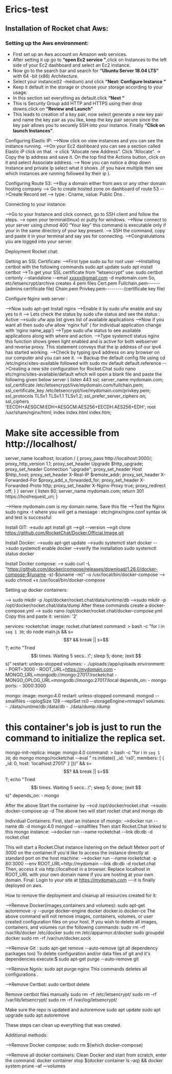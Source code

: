 # Erics-test

## Installation of Rocket chat Aws:
### Setting up the Aws environment:

* First set up an Aws account on Amazon web services.
* After setting it up go to __“open Ec2 service ”__,click on Instances to the left side of your Ec2 dashboard and select an Ec2 instance.
* Now go to the search bar and search for __“Ubuntu Server 18.04 LTS”__ with 64 -bit (x86) Architecture.
* Select your instance(t2 -medium) and click __“Next: Configure Instance “__
* Keep it default in the storage or choose your storage according to your usage.
* In this section set everything as  default.click __“Next “__
* This is Security Group add HTTP and HTTPS using their drop downs.click on __“Review and Launch”__
* This leads to creation of a key pair, now select  generate a new key pair and name the key pair as you like, keep the key pair secure since the key pair allows you to securely SSH into your instance. Finally __“Click on launch Instances”__.

Configuring Elastic IP:
-->Now click on  view instances  and you can see the instance running. 
-->On your Ec2 dashboard you can see a section called Elastic iP click on that.
→ click “Allocate new Address”. Click “Allocate”.
→ Copy the Ip address and save it. On the top find the  Actions button, click on it and select Associate address.
--> Now you can notice a  drop down Instance and private Ip select what it shows .(if you have multiple  then see which instances are running followed by their ip ).

Configuring Route 53:
-->Buy a domain either from aws or any other domain hosting company
--> Go to create hosted zone on dashboard of route 53
-->Create Record set 
--> type : Cname, value: Public Dns .

Connecting to your instance:

-->Go to your Instance and  click connect, go to SSH client and follow the steps. 
--> open your terminal(linux) or putty for windows.
-->Now connect to your server using chmod 400 “Your key” this command is executable only if your in the same directory of your key present.
--> SSH the command, copy and paste it in your terminal  and say yes for connecting.
-->Congratulations  you are  logged into your server. 




Deployment Rocket chat:

Getting an SSL Certificate:
-->First type sudo su for root user
-->Installing certbot with the following commands  sudo apt update
 sudo apt install certbot
-->To get your SSL certificate from “letsencrypt”  use: 
sudo certbot certonly --standalone --email xxxxx@gmail.com -d mydomain.com
So,  etc/letsencrypt/archive creates 4 pem  files
Cert.pem
Fullchain.pem------(admins certificate file)
Chain.pem
Privkey.pem---------(certificate key file)


Configure Nginx web server :

-->Now sudo apt-get Install nginx
-->Enable it by sudo ufw enable and say yes to it
--> Lets check the status by sudo ufw status and see the status : Active
-->sudo ufw app list gives list of available applications
-->Now if you want all then sudo ufw allow ‘nginx full’  ( for individual application change with ‘nginx name_app’)
-->Type sudo ufw status to see available applications along with where and action.
-->Type systemctl status nginx this function shows green light enabled and is active for both  webserver and reverse proxy. This statement conveys that the ip address of our ipv4 has started working.
-->Check by typing ipv4 address on any browser on our computer and you can see it.
--> Backup the default config file using cd /etc/nginx/sites-available followed with sudo mv default default.reference
-->Creating a new site configuration for Rocket.Chat 
sudo nano etc/nginx/sites-available/default which will open a blank file and paste the following given below
server {
listen 443 ssl;
server_name mydomain.com;
ssl_certificate /etc/letsencrypt/live/mydomain.com/fullchain.pem;
ssl_certificate_key /etc/letsencrypt/live/mydomain.com/privkey.pem;
ssl_protocols TLSv1 TLSv1.1 TLSv1.2;
ssl_prefer_server_ciphers on;
ssl_ciphers 'EECDH+AESGCM:EDH+AESGCM:AES256+EECDH:AES256+EDH';
root /usr/share/nginx/html;
index index.html index.htm;
# Make site accessible from http://localhost/
server_name localhost;
location / {
proxy_pass http://localhost:3000/;
proxy_http_version 1.1;
proxy_set_header Upgrade $http_upgrade;
proxy_set_header Connection "upgrade";
proxy_set_header Host $http_host;
proxy_set_header X-Real-IP $remote_addr;
proxy_set_header X-Forwarded-For $proxy_add_x_forwarded_for;
proxy_set_header X-Forwarded-Proto http;
proxy_set_header X-Nginx-Proxy true;
proxy_redirect off;
}
}
server {
listen 80;
server_name mydomain.com;
return 301 https://$host$request_uri;
}

-->Here mydomain.com is my domain name. Save this file
-->Test the Nginx  sudo nginx -t where you will get a message : etc/nginx/nginx.conf syntax ok and test is successful

Install GIT:
->sudo apt install git
-->git --version
-->git clone https://github.com/RocketChat/Docker.Official.Image.git

Install Docker:
-->sudo apt-get update
-->sudo systemctl start docker
-->sudo systemctl enable docker
-->verify the installation sudo systemctl status docker

Install Docker compose:
--> sudo curl -L "https://github.com/docker/compose/releases/download/1.26.0/docker-compose-$(uname -s)-$(uname -m)" -o /usr/local/bin/docker-compose
--> sudo chmod +x /usr/local/bin/docker-compose

Setting up docker containers:

--> sudo mkdir -p /opt/docker/rocket.chat/data/runtime/db
-->sudo mkdir -p /opt/docker/rocket.chat/data/dump
After these  commands create a docker-compose.yml 
--> sudo nano /opt/docker/rocket.chat/docker-compose.yml
Copy this and paste it:
 version: '2'

 services:
   rocketchat:
     image: rocket.chat:latest
     command: >
       bash -c
         "for i in `seq 1 30`; do
           node main.js &&
           s=$$? && break || s=$$?;
           echo \"Tried $$i times. Waiting 5 secs...\";
           sleep 5;
         done; (exit $$s)"
     restart: unless-stopped
     volumes:
       - ./uploads:/app/uploads
     environment:
       - PORT=3000
       - ROOT_URL=https://mydomain.com
       - MONGO_URL=mongodb://mongo:27017/rocketchat
       - MONGO_OPLOG_URL=mongodb://mongo:27017/local
     depends_on:
       - mongo
     ports:
       - 3000:3000

   mongo:
     image: mongo:4.0
     restart: unless-stopped
     command: mongod --smallfiles --oplogSize 128 --replSet rs0 --storageEngine=mmapv1
     volumes:
       - ./data/runtime/db:/data/db
       - ./data/dump:/dump

   # this container's job is just to run the command to initialize the replica set.
  
   mongo-init-replica:
     image: mongo:4.0
     command: >
       bash -c
         "for i in `seq 1 30`; do
           mongo mongo/rocketchat --eval \"
             rs.initiate({
               _id: 'rs0',
               members: [ { _id: 0, host: 'localhost:27017' } ]})\" &&
           s=$$? && break || s=$$?;
           echo \"Tried $$i times. Waiting 5 secs...\";
           sleep 5;
         done; (exit $$s)"
     depends_on:
     - mongo

After the above Start the container by 
-->cd /opt/docker/rocket.chat
-->sudo docker-compose up -d
The above two will start rocket chat and mongo db 
 
Individual Containers:
First, start an instance of mongo:
-->docker run --name db -d mongo:4.0 mongod --smallfiles
Then start Rocket.Chat linked to this mongo instance:
-->docker run --name rocketchat --link db:db -d rocket.chat

This will start a Rocket.Chat instance listening on the default Meteor port of 3000 on the container.If you'd like  to access the instance directly at standard port on the host machine:
-->docker run --name rocketchat -p 80:3000 --env ROOT_URL=http://mydomain --link db:db -d rocket.chat
Then, access it via http://localhost in a browser. Replace localhost in ROOT_URL with your own domain name if you are hosting at your own domain.
Final:
Login to your site at https://mydomain.com ---it is finally deployed on aws.







How to remove the deployment and cleanup all resources created for it:

-->Remove Docker(images,containers and volumes):
sudo apt-get autoremove -y --purge docker-engine docker docker.io docker-ce
The above command will not remove images, containers, volumes, or user created configuration files on your host. If you wish to delete all images, containers, and volumes run the following commands:
sudo rm -rf /var/lib/docker /etc/docker 
sudo rm /etc/apparmor.d/docker sudo groupdel docker
 sudo rm -rf /var/run/docker.sock
 
-->Remove Git :
sudo apt-get remove --auto-remove (git all dependency packages too)
To delete configuration and/or data files of git and it's dependencies execute:$ sudo apt-get purge --auto-remove git
 
-->Remove Ngnix:
sudo apt purge nginx 
This commands deletes all configurations .
 
-->Remove Certbot:
sudo certbot delete
 
Remove certbot files manually
sudo rm -rf /etc/letsencrypt/
sudo rm -rf /var/lib/letsencrypt/
sudo rm -rf /var/log/letsencrypt/
 
Make sure the repo is updated and autoremove
sudo apt update
sudo apt upgrade
sudo apt autoremove
 
 
 
These steps can clean up everything that was created.
 
 
 
Additional methods:
 
-->Remove Docker compose:
sudo rm $(which docker-compose)

-->Remove all docker containers:
Clean Docker and start from scratch, enter the command:
docker container stop $(docker container ls –aq) && docker system prune –af ––volumes
 
 
 
 
 
 
 
 




 


